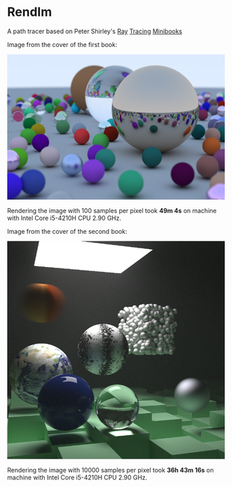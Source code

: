 # RendIm
A path tracer based on Peter Shirley's [Ray](http://www.amazon.com/gp/product/B01B5AODD8/ref=as_li_tl) [Tracing](https://www.amazon.com/gp/product/B01CO7PQ8C/ref=series_rw_dp_sw) [Minibooks](https://www.amazon.com/gp/product/B01DN58P8C/ref=series_rw_dp_sw)

Image from the cover of the first book:

![alt text](https://github.com/MiroslavGatsanoga/RendIm/blob/master/out.png)

Rendering the image with 100 samples per pixel took **49m 4s** on machine with Intel Core i5-4210H CPU 2.90 GHz.

Image from the cover of the second book:

![alt text](https://github.com/MiroslavGatsanoga/RendIm/blob/master/out2.png)

Rendering the image with 10000 samples per pixel took **36h 43m 16s** on machine with Intel Core i5-4210H CPU 2.90 GHz.
